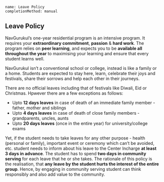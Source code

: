 ```ngMeta
name: Leave Policy
completionMethod: manual
```

## Leave Policy

NavGurukul’s one-year residential program is an intensive program. It requires your **extraordinary commitment**, **passion** & **hard work**. The program relies on **peer learning**, and expects you to be **available all throughout the year** to maximising your learning and ensure that every student learns well. 

NavGurukul isn’t a conventional school or college, instead is like a family or a home. Students are expected to stay here, learn, celebrate their joys and festivals, share their sorrows and help each other in their journeys. 

There are no official leaves including that of festivals like Diwali, Eid or Christmas. Hpwever there are a few exceptions as follows:
* Upto **12 days leaves** in case of death of an immediate family member - father, mother and siblings
* Upto **4 days leaves** in case of death of close family members - grandparents, uncles, aunts
* Upto **20 days leaves** (once in the entire year) for university/college exams

Yet, if the student needs to take leaves for any other purpose - health (personal or family), important event or ceremony which can’t be avoided, etc. student needs to inform about his leave to the Center Incharge **at least 3 days in advance**. The student has to spend **two days in community serving** for each leave that he or she takes. The rationale of this policy is the realisation, that **any leave by the student hurts the interest of the entire group**. Hence, by engaging in community serving student can think responsibly and also add value to the community.
